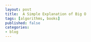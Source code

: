 ```yaml
---
layout: post
title:  A Simple Explanation of Big O
tags: [algorithms, books]
published: false
categories:
- blog
---
```

